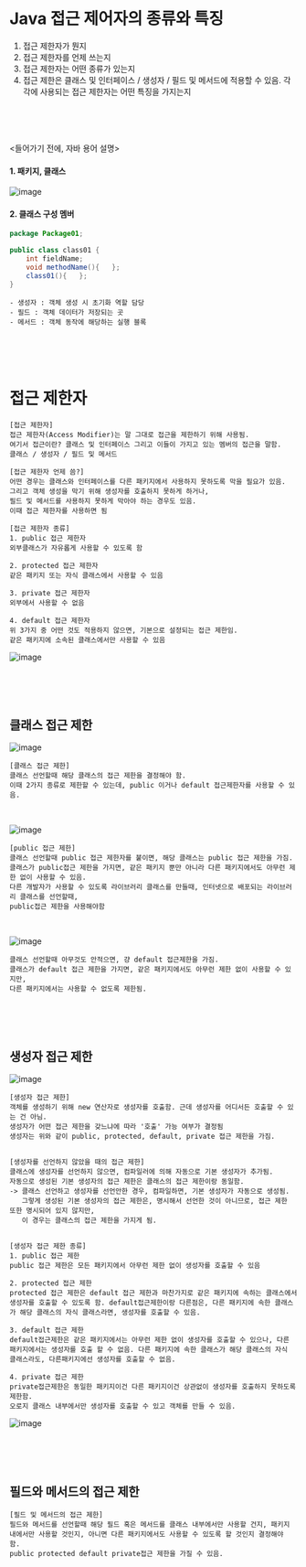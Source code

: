 # Java 접근 제어자의 종류와 특징
1. 접근 제한자가 뭔지
2. 접근 제한자를 언제 쓰는지
3. 접근 제한자는 어떤 종류가 있는지
4. 접근 제한은 클래스 및 인터페이스 / 생성자 / 필드 및 메서드에 적용할 수 있음. 각각에 사용되는 접근 제한자는 어떤 특징을 가지는지

<br>
<br>
<br>

<들어가기 전에, 자바 용어 설명>    
#### 1. 패키지, 클래스
![image](https://github.com/jiyeonnnny/Computer-Science/assets/139419091/387af9e2-aacb-4eb9-bf03-ca7fad7e3cc4)   

#### 2. 클래스 구성 멤버
```java
package Package01;

public class class01 {
    int fieldName;
    void methodName(){   };
    class01(){   };
}
```
```
- 생성자 : 객체 생성 시 초기화 역할 담당
- 필드 : 객체 데이터가 저장되는 곳
- 메서드 : 객체 동작에 해당하는 실행 블록
```


<br>
<br>
<br>

# 접근 제한자
```
[접근 제한자]
접근 제한자(Access Modifier)는 말 그대로 접근을 제한하기 위해 사용됨.
여기서 접근이란? 클래스 및 인터페이스 그리고 이들이 가지고 있는 멤버의 접근을 말함.
클래스 / 생성자 / 필드 및 메서드

[접근 제한자 언제 씀?]
어떤 경우는 클래스와 인터페이스를 다른 패키지에서 사용하지 못하도록 막을 필요가 있음.
그리고 객체 생성을 막기 위해 생성자를 호출하지 못하게 하거나,
필드 및 메서드를 사용하지 못하게 막아야 하는 경우도 있음.
이때 접근 제한자를 사용하면 됨

[접근 제한자 종류]
1. public 접근 제한자
외부클래스가 자유롭게 사용할 수 있도록 함

2. protected 접근 제한자
같은 패키지 또는 자식 클래스에서 사용할 수 있음

3. private 접근 제한자
외부에서 사용할 수 없음

4. default 접근 제한자
위 3가지 중 어떤 것도 적용하지 않으면, 기본으로 설정되는 접근 제한임.
같은 패키지에 소속된 클래스에서만 사용할 수 있음
```
![image](https://github.com/jiyeonnnny/Computer-Science/assets/139419091/c5c034f7-ff24-4573-a7e5-640f853e81ea)

<br>
<br>
<br>

## 클래스 접근 제한
![image](https://github.com/jiyeonnnny/Computer-Science/assets/139419091/66b6c54a-c831-4e90-a6e9-12f1139a97aa)   
```
[클래스 접근 제한]
클래스 선언할때 해당 클래스의 접근 제한을 결정해야 함.
이때 2가지 종류로 제한할 수 있는데, public 이거나 default 접근제한자를 사용할 수 있음.
```

<br>

![image](https://github.com/jiyeonnnny/Computer-Science/assets/139419091/8eccec3d-3603-4b67-9671-578322727d55)   
```
[public 접근 제한]
클래스 선언할때 public 접근 제한자를 붙이면, 해당 클래스는 public 접근 제한을 가짐.
클래스가 public접근 제한을 가지면, 같은 패키지 뿐만 아니라 다른 패키지에서도 아무런 제한 없이 사용할 수 있음.
다른 개발자가 사용할 수 있도록 라이브러리 클래스를 만들때, 인터넷으로 배포되는 라이브러리 클래스를 선언할때,
public접근 제한을 사용해야함
```

<br>

![image](https://github.com/jiyeonnnny/Computer-Science/assets/139419091/af9cbcb8-a739-4481-b988-fb168645fb8d)
```
클래스 선언할때 아무것도 안적으면, 걍 default 접근제한을 가짐.
클래스가 default 접근 제한을 가지면, 같은 패키지에서도 아무런 제한 없이 사용할 수 있지만,
다른 패키지에서는 사용할 수 없도록 제한됨.
```

<br>
<br>
<br>

## 생성자 접근 제한
![image](https://github.com/jiyeonnnny/Computer-Science/assets/139419091/9c43ea2b-1fca-4818-bcbb-6390847404b4)   
```
[생성자 접근 제한]
객체를 생성하기 위해 new 연산자로 생성자를 호출함. 근데 생성자를 어디서든 호출할 수 있는 건 아님.
생성자가 어떤 접근 제한을 갖느냐에 따라 '호출' 가능 여부가 결정됨
생성자는 위와 같이 public, protected, default, private 접근 제한을 가짐.


[생성자를 선언하지 않았을 때의 접근 제한]
클래스에 생성자를 선언하지 않으면, 컴파일러에 의해 자동으로 기본 생성자가 추가됨.
자동으로 생성된 기본 생성자의 접근 제한은 클래스의 접근 제한이랑 동일함.
-> 클래스 선언하고 생성자를 선언안한 경우, 컴파일하면, 기본 생성자가 자동으로 생성됨.
   그렇게 생성된 기본 생성자의 접근 제한은, 명시해서 선언한 것이 아니므로, 접근 제한 또한 명시되어 있지 않지만,
   이 경우는 클래스의 접근 제한을 가지게 됨.


[생성자 접근 제한 종류]
1. public 접근 제한
public 접근 제한은 모든 패키지에서 아무런 제한 없이 생성자를 호출할 수 있음

2. protected 접근 제한
protected 접근 제한은 default 접근 제한과 마찬가지로 같은 패키지에 속하는 클래스에서 생성자를 호출할 수 있도록 함. default접근제한이랑 다른점은, 다른 패키지에 속한 클래스가 해당 클래스의 자식 클래스라면, 생성자를 호출할 수 있음.

3. default 접근 제한   
default접근제한은 같은 패키지에서는 아무런 제한 없이 생성자를 호출할 수 있으나, 다른 패키지에서는 생성자를 호출 할 수 없음. 다른 패키지에 속한 클래스가 해당 클래스의 자식 클래스라도, 다른패키지에선 생성자를 호출할 수 없음.

4. private 접근 제한   
private접근제한은 동일한 패키지이건 다른 패키지이건 상관없이 생성자를 호출하지 못하도록 제한함.
오로지 클래스 내부에서만 생성자를 호출할 수 있고 객체를 만들 수 있음.
```
![image](https://github.com/jiyeonnnny/Computer-Science/assets/139419091/9cc3de90-b911-4fd6-b355-6255f3d110da)   

<br>
<br>
<br>

## 필드와 메서드의 접근 제한
```
[필드 및 메서드의 접근 제한]
필드와 메서드를 선언할때 해당 필드 혹은 메서드를 클래스 내부에서만 사용할 건지, 패키지 내에서만 사용할 것인지, 아니면 다른 패키지에서도 사용할 수 있도록 할 것인지 결정해야 함.
public protected default private접근 제한을 가질 수 있음.
```
```java

```
